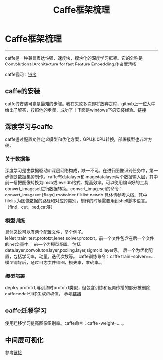 ﻿---
layout: post
title: Caffe框架梳理
category: another
---

# Caffe框架梳理

------
caffe是一种兼具表达性强，速度快，模块化的深度学习框架。它的全称是 Convolutional Architecture for fast Feature Embedding.作者贾清杨

caffe官网：[链接](http://caffe.berkeleyvision.org/)

## caffe的安装
caffe的安装可能是最难的步骤。我在失败多次即将放弃之时，github上一位大牛给出了解答，按照他的步骤，成功了！下面是windows下的安装经验。[链接](https://github.com/happynear/caffe-windows)

## 深度学习与caffe

caffe通过配置文件定义模型和优化方案，GPU和CPU转换，部署模型也非常方便。
### 关于数据集
深度学习是由数据驱动和深层网络构成，缺一不可。在进行图像识别任务中，第一步骤是数据集的制作。caffe有datalayer和imagedatalayer两个数据输入层，其中前一层把图像转换为lmdb或leveldb格式，提高效率。可以使用编译好的工具convert_imageset进行数据转换。convert_imageset的命令：convert_imageset [flags] rootfolder filelist newdb.具体请参考文档。其中filelist为图像数据的路径和对应的类别，制作的时候需要用到shell脚本语言。（find，cut，sed,cat等）
### 模型训练
具体来说可以有两个配置文件，举个例子。leNet_train_test.prototxt,lenet_solver.prototxt。前一个文件包含在后一个文件的net变量中。
前一个为模型配置，包括data.layer,convoluton.layer,pooling.layer,sigmoid.layer等。
后一个为优化配置，包括学习率，动量，迭代次数等。
caffe训练命令：caffe train -solver==...
模型调好后，通过日志文件绘图，损失率，准确率。。
### 模型部署
deploy.prototxt,与训练时prototxt类似，但包含训练和反向传播的部分被删除
caffemodel:训练生成的权值。
参考[链接](http://nbviewer.jupyter.org/github/BVLC/caffe/blob/master/examples/00-classification.ipynb)

## caffe迁移学习

使用迁移学习提高图像识别率。caffe命令：caffe -weight=....。

## 中间层可视化
参考[链接](http://nbviewer.jupyter.org/github/BVLC/caffe/blob/master/examples/00-classification.ipynb)



